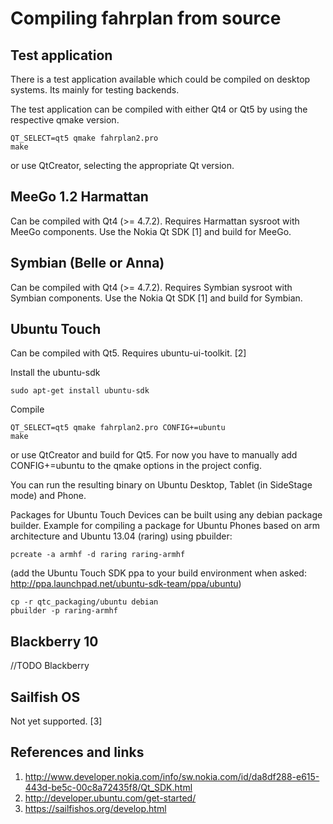 Compiling fahrplan from source
==============================

Test application
----------------

There is a test application available which could be compiled on desktop systems.
Its mainly for testing backends.

The test application can be compiled with either Qt4 or Qt5 by using the respective qmake version.

	QT_SELECT=qt5 qmake fahrplan2.pro
	make

or use QtCreator, selecting the appropriate Qt version.

MeeGo 1.2 Harmattan
-------------------

Can be compiled with Qt4 (>= 4.7.2).
Requires Harmattan sysroot with MeeGo components.
Use the Nokia Qt SDK [1] and build for MeeGo.

Symbian (Belle or Anna)
-----------------------

Can be compiled with Qt4 (>= 4.7.2).
Requires Symbian sysroot with Symbian components.
Use the Nokia Qt SDK [1] and build for Symbian.

Ubuntu Touch
------------

Can be compiled with Qt5. Requires ubuntu-ui-toolkit. [2]

Install the ubuntu-sdk

	sudo apt-get install ubuntu-sdk
	
Compile

	QT_SELECT=qt5 qmake fahrplan2.pro CONFIG+=ubuntu
	make

or use QtCreator and build for Qt5. For now you have to manually
add CONFIG+=ubuntu to the qmake options in the project config.

You can run the resulting binary on Ubuntu Desktop, Tablet (in 
SideStage mode) and Phone.

Packages for Ubuntu Touch Devices can be built using any debian
package builder. Example for compiling a package for Ubuntu Phones
based on arm architecture and Ubuntu 13.04 (raring) using pbuilder:

	pcreate -a armhf -d raring raring-armhf
	
(add the Ubuntu Touch SDK ppa to your build environment when asked:
http://ppa.launchpad.net/ubuntu-sdk-team/ppa/ubuntu)

	cp -r qtc_packaging/ubuntu debian
	pbuilder -p raring-armhf


Blackberry 10
-------------

//TODO Blackberry

Sailfish OS
-----------

Not yet supported. [3]

References and links
--------------------

1. http://www.developer.nokia.com/info/sw.nokia.com/id/da8df288-e615-443d-be5c-00c8a72435f8/Qt_SDK.html
2. http://developer.ubuntu.com/get-started/
3. https://sailfishos.org/develop.html
